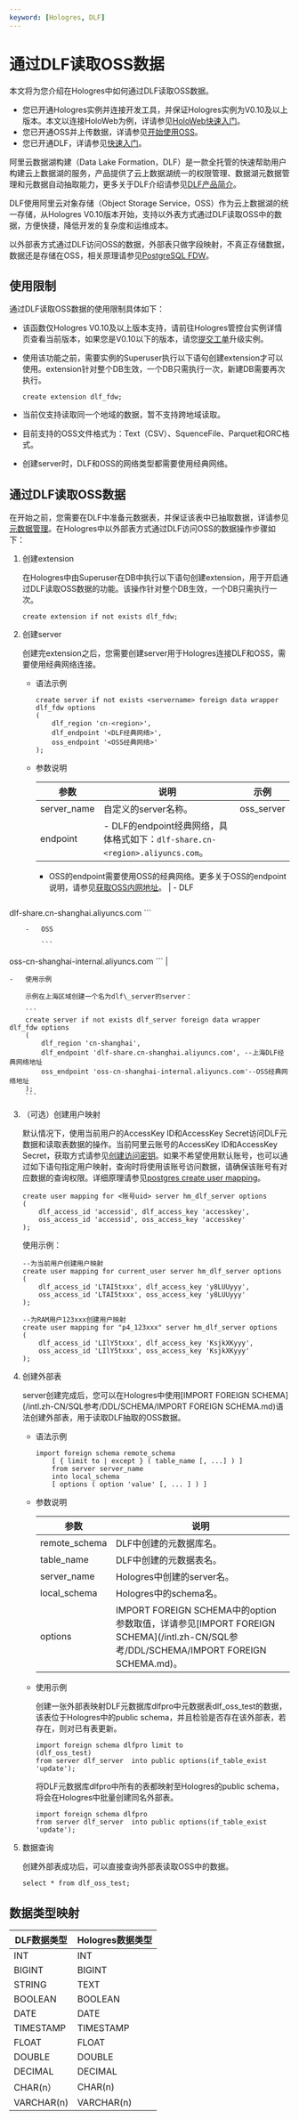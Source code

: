 ```yaml
---
keyword: [Hologres, DLF]
---
```


# 通过DLF读取OSS数据

本文将为您介绍在Hologres中如何通过DLF读取OSS数据。

-   您已开通Hologres实例并连接开发工具，并保证Hologres实例为V0.10及以上版本。本文以连接HoloWeb为例，详请参见[HoloWeb快速入门](/intl.zh-CN/快速入门/HoloWeb快速入门.md)。
-   您已开通OSS并上传数据，详请参见[开始使用OSS](/intl.zh-CN/快速入门/开始使用OSS.md)。
-   您已开通DLF，详请参见[快速入门]()。

阿里云数据湖构建（Data Lake Formation，DLF）是一款全托管的快速帮助用户构建云上数据湖的服务，产品提供了云上数据湖统一的权限管理、数据湖元数据管理和元数据自动抽取能力，更多关于DLF介绍请参见[DLF产品简介]()。

DLF使用阿里云对象存储（Object Storage Service，OSS）作为云上数据湖的统一存储，从Hologres V0.10版本开始，支持以外表方式通过DLF读取OSS中的数据，方便快捷，降低开发的复杂度和运维成本。

以外部表方式通过DLF访问OSS的数据，外部表只做字段映射，不真正存储数据，数据还是存储在OSS，相关原理请参见[PostgreSQL FDW](https://www.postgresql.org/docs/11/postgres-fdw.html)。

## 使用限制

通过DLF读取OSS数据的使用限制具体如下：

-   该函数仅Hologres V0.10及以上版本支持，请前往Hologres管控台实例详情页查看当前版本，如果您是V0.10以下的版本，请您[提交工单](https://workorder-intl.console.aliyun.com/)升级实例。
-   使用该功能之前，需要实例的Superuser执行以下语句创建extension才可以使用。extension针对整个DB生效，一个DB只需执行一次，新建DB需要再次执行。

    ```
    create extension dlf_fdw;
    ```

-   当前仅支持读取同一个地域的数据，暂不支持跨地域读取。
-   目前支持的OSS文件格式为：Text（CSV）、SquenceFile、Parquet和ORC格式。
-   创建server时，DLF和OSS的网络类型都需要使用经典网络。

## 通过DLF读取OSS数据

在开始之前，您需要在DLF中准备元数据表，并保证该表中已抽取数据，详请参见[元数据管理]()。在Hologres中以外部表方式通过DLF访问OSS的数据操作步骤如下：

1.  创建extension

    在Hologres中由Superuser在DB中执行以下语句创建extension，用于开启通过DLF读取OSS数据的功能。该操作针对整个DB生效，一个DB只需执行一次。

    ```
    create extension if not exists dlf_fdw;
    ```

2.  创建server

    创建完extension之后，您需要创建server用于Hologres连接DLF和OSS，需要使用经典网络连接。

    -   语法示例

        ```
        create server if not exists <servername> foreign data wrapper dlf_fdw options
        (
            dlf_region 'cn-<region>',
            dlf_endpoint '<DLF经典网络>',
            oss_endpoint '<OSS经典网络>'
        );
        ```

    -   参数说明

        |参数|说明|示例|
        |--|--|--|
        |server\_name|自定义的server名称。|oss\_server|
        |endpoint|        -   DLF的endpoint经典网络，具体格式如下：`dlf-share.cn-<region>.aliyuncs.com`。
        -   OSS的endpoint需要使用OSS的经典网络。更多关于OSS的endpoint说明，请参见[获取OSS内网地址](/intl.zh-CN/开发指南/访问域名（Endpoint）/ECS实例通过OSS内网地址访问OSS资源.md)。
|        -   DLF

            ```
dlf-share.cn-shanghai.aliyuncs.com
            ```

        -   OSS

            ```
oss-cn-shanghai-internal.aliyuncs.com
            ``` |

    -   使用示例

        示例在上海区域创建一个名为dlf\_server的server：

        ```
        create server if not exists dlf_server foreign data wrapper dlf_fdw options
        (
            dlf_region 'cn-shanghai',
            dlf_endpoint 'dlf-share.cn-shanghai.aliyuncs.com', --上海DLF经典网络地址
            oss_endpoint 'oss-cn-shanghai-internal.aliyuncs.com'--OSS经典网络地址
        );
        ```

3.  （可选）创建用户映射

    默认情况下，使用当前用户的AccessKey ID和AccessKey Secret访问DLF元数据和读取表数据的操作。当前阿里云账号的AccessKey ID和AccessKey Secret，获取方式请参见[创建访问密钥](/intl.zh-CN/准备工作/准备阿里云账号.md)。如果不希望使用默认账号，也可以通过如下语句指定用户映射，查询时将使用该账号访问数据，请确保该账号有对应数据的查询权限。详细原理请参见[postgres create user mapping](https://www.postgresql.org/docs/11/sql-createusermapping.html)。

    ```
    create user mapping for <账号uid> server hm_dlf_server options
    (
        dlf_access_id 'accessid', dlf_access_key 'accesskey',
        oss_access_id 'accessid', oss_access_key 'accesskey'
    );
    ```

    使用示例：

    ```
    --为当前用户创建用户映射
    create user mapping for current_user server hm_dlf_server options
    (
        dlf_access_id 'LTAI5txxx', dlf_access_key 'y8LUUyyy',
        oss_access_id 'LTAI5txxx', oss_access_key 'y8LUUyyy'
    );
    
    --为RAM用户123xxx创建用户映射
    create user mapping for "p4_123xxx" server hm_dlf_server options
    (
        dlf_access_id 'LIlY5txxx', dlf_access_key 'KsjkXKyyy',
        oss_access_id 'LIlY5txxx', oss_access_key 'KsjkXKyyy'
    );
    ```

4.  创建外部表

    server创建完成后，您可以在Hologres中使用[IMPORT FOREIGN SCHEMA](/intl.zh-CN/SQL参考/DDL/SCHEMA/IMPORT FOREIGN SCHEMA.md)语法创建外部表，用于读取DLF抽取的OSS数据。

    -   语法示例

        ```
        import foreign schema remote_schema
            [ { limit to | except } ( table_name [, ...] ) ]
            from server server_name
            into local_schema 
            [ options ( option 'value' [, ... ] ) ]
        ```

    -   参数说明

        |参数|说明|
        |--|--|
        |remote\_schema|DLF中创建的元数据库名。|
        |table\_name|DLF中创建的元数据表名。|
        |server\_name|Hologres中创建的server名。|
        |local\_schema|Hologres中的schema名。|
        |options|IMPORT FOREIGN SCHEMA中的option参数取值，详请参见[IMPORT FOREIGN SCHEMA](/intl.zh-CN/SQL参考/DDL/SCHEMA/IMPORT FOREIGN SCHEMA.md)。|

    -   使用示例

        创建一张外部表映射DLF元数据库dlfpro中元数据表dlf\_oss\_test的数据，该表位于Hologres中的public schema，并且检验是否存在该外部表，若存在，则对已有表更新。

        ```
        import foreign schema dlfpro limit to
        (dlf_oss_test) 
        from server dlf_server  into public options(if_table_exist 'update');
        ```

        将DLF元数据库dlfpro中所有的表都映射至Hologres的public schema，将会在Hologres中批量创建同名外部表。

        ```
        import foreign schema dlfpro 
        from server dlf_server  into public options(if_table_exist 'update');
        ```

5.  数据查询

    创建外部表成功后，可以直接查询外部表读取OSS中的数据。

    ```
    select * from dlf_oss_test;
    ```


## 数据类型映射

|DLF数据类型|Hologres数据类型|
|-------|------------|
|INT|INT|
|BIGINT|BIGINT|
|STRING|TEXT|
|BOOLEAN|BOOLEAN|
|DATE|DATE|
|TIMESTAMP|TIMESTAMP|
|FLOAT|FLOAT|
|DOUBLE|DOUBLE|
|DECIMAL|DECIMAL|
|CHAR\(n）|CHAR\(n\)|
|VARCHAR\(n\)|VARCHAR\(n\)|

